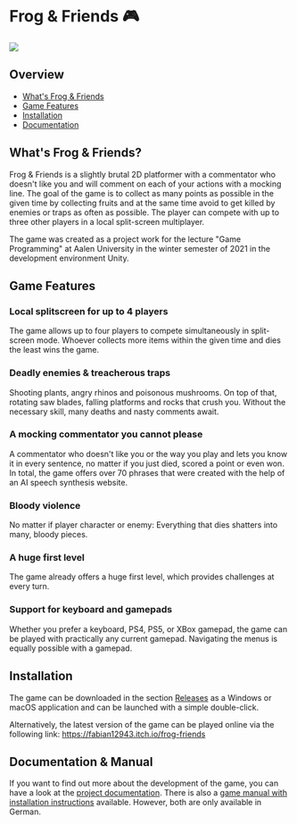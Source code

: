 # Frog & Friends 🎮
![](https://media.giphy.com/media/FZyn1poMn9ruwCj8li/giphy.gif)

## Overview
- [What's Frog & Friends](#whats-frog--friends)
- [Game Features](#game-features)
- [Installation](#installation)
- [Documentation](#documentation--manual)

## What's Frog & Friends?
Frog & Friends is a slightly brutal 2D platformer with a commentator who doesn't like you and will comment on each of your actions with a mocking line.
The goal of the game is to collect as many points as possible in the given time by collecting fruits and at the same time avoid to get killed by enemies or traps as often as possible. The player can compete with up to three other players in a local split-screen multiplayer. 

The game was created as a project work for the lecture "Game Programming" at Aalen University in the winter semester of 2021 in the development environment Unity.

## Game Features
### Local splitscreen for up to 4 players
The game allows up to four players to compete simultaneously in split-screen mode. Whoever collects more items within the given time and dies the least wins the game.

### Deadly enemies & treacherous traps
Shooting plants, angry rhinos and poisonous mushrooms. On top of that, rotating saw blades, falling platforms and rocks that crush you. Without the necessary skill, many deaths and nasty comments await.

### A mocking commentator you cannot please
A commentator who doesn't like you or the way you play and lets you know it in every sentence, no matter if you just died, scored a point or even won. In total, the game offers over 70 phrases that were created with the help of an AI speech synthesis website.

### Bloody violence
No matter if player character or enemy: Everything that dies shatters into many, bloody pieces. 

### A huge first level
The game already offers a huge first level, which provides challenges at every turn.

### Support for keyboard and gamepads
Whether you prefer a keyboard, PS4, PS5, or XBox gamepad, the game can be played with practically
any current gamepad. Navigating the menus is equally possible with a gamepad.

## Installation
The game can be downloaded in the section [Releases](https://github.com/fabian12943/Frog-and-Friends/releases) as a Windows or macOS application and can be launched with a simple double-click.

Alternatively, the latest version of the game can be played online via the following link: https://fabian12943.itch.io/frog-friends

## Documentation & Manual
If you want to find out more about the development of the game, you can have a look at the [project documentation](Projekt-Dokumentation.pdf). There is also a [game manual with installation instructions](Installations-%20und%20Spieleanleitung.pdf) available. However, both are only available in German.
